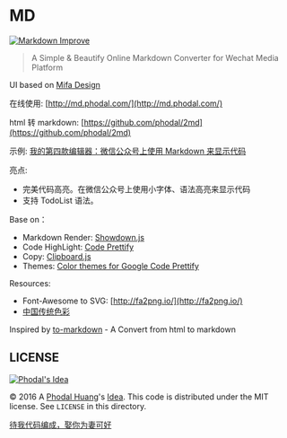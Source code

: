 # MD

[![Markdown Improve](https://img.shields.io/badge/markdown--improve-Phodal-blue.svg)](https://github.com/phodal/markdown-improve)

> A Simple & Beautify Online Markdown Converter for Wechat Media Platform

UI based on [Mifa Design](https://github.com/phodal/mifa) 

在线使用: [http://md.phodal.com/](http://md.phodal.com/)

html 转 markdown: [https://github.com/phodal/2md](https://github.com/phodal/2md)

示例: [我的第四款编辑器：微信公众号上使用 Markdown 来显示代码](http://mp.weixin.qq.com/s?__biz=MjM5Mjg4NDMwMA==&mid=2652974328&idx=1&sn=3f012c47d7feacc6cabc23965430963f&chksm=bd4affdb8a3d76cdd287d511f5e1757820915d42f85a8652b2cb9d346ebf7d1a233f43cb606f#rd)

亮点:

 - 完美代码高亮。在微信公众号上使用小字体、语法高亮来显示代码
 - 支持 TodoList 语法。

Base on：

 - Markdown Render: [Showdown.js](https://github.com/showdownjs/showdown)
 - Code HighLight: [Code Prettify](https://github.com/google/code-prettify)
 - Copy: [Clipboard.js](https://github.com/zenorocha/clipboard.js/)
 - Themes: [Color themes for Google Code Prettify](https://github.com/jmblog/color-themes-for-google-code-prettify)

Resources:

 - Font-Awesome to SVG: [http://fa2png.io/](http://fa2png.io/)
 - [中国传统色彩](http://ylbook.com/cms/web/chuantongsecai/chuantongsecai.htm)
 
Inspired by [to-markdown](https://github.com/domchristie/to-markdown) - A Convert from html to markdown

LICENSE
---

[![Phodal's Idea](http://brand.phodal.com/shields/idea-small.svg)](http://ideas.phodal.com/)

© 2016 A [Phodal Huang](https://www.phodal.com)'s [Idea](http://github.com/phodal/ideas).  This code is distributed under the MIT license. See `LICENSE` in this directory.

[待我代码编成，娶你为妻可好](http://www.xuntayizhan.com/blog/ji-ke-ai-qing-zhi-er-shi-dai-wo-dai-ma-bian-cheng-qu-ni-wei-qi-ke-hao-wan/)
